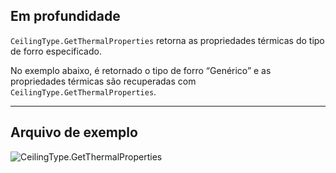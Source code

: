 ## Em profundidade
`CeilingType.GetThermalProperties` retorna as propriedades térmicas do tipo de forro especificado.

No exemplo abaixo, é retornado o tipo de forro “Genérico” e as propriedades térmicas são recuperadas com `CeilingType.GetThermalProperties`.

___
## Arquivo de exemplo

![CeilingType.GetThermalProperties](./Revit.Elements.CeilingType.GetThermalProperties_img.jpg)
